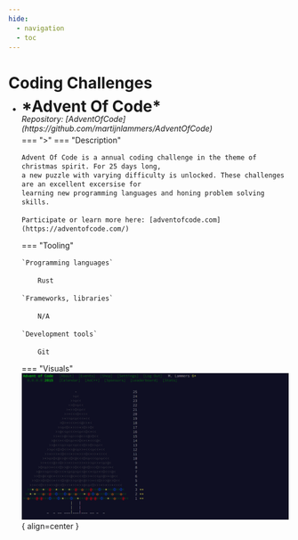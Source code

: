 ```yaml
---
hide:
  - navigation
  - toc
---
```


# Coding Challenges


<div class="grid cards" markdown>

-   <h1 style="margin-top:-10px; margin-bottom:-15px">
        *Advent Of Code* 
    </h1>
    <br>
    <h6 style="margin-top:-5px; margin-bottom:-10px;">
            Repository: [AdventOfCode](https://github.com/martijnlammers/AdventOfCode) 
    </h6> 

    === ">"
    === "Description"
        
        Advent Of Code is a annual coding challenge in the theme of christmas spirit. For 25 days long,
        a new puzzle with varying difficulty is unlocked. These challenges are an excellent excersise for 
        learning new programming languages and honing problem solving skills. 

        Participate or learn more here: [adventofcode.com](https://adventofcode.com/)
        
    === "Tooling"
      
        `Programming languages`

            Rust

        `Frameworks, libraries`

            N/A    
        
        `Development tools`

            Git

    === "Visuals"
        ![AoC2015](./images/advent_of_code.png){ align=center }
</div>
